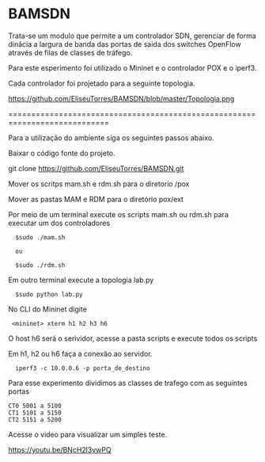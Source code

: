  BAMSDN 
========


Trata-se um modulo que permite a um controlador SDN, gerenciar de forma dinâcia a largura de banda das portas de saida dos switches OpenFlow através de filas de classes de tráfego. 

Para este esperimento foi utilizado o Mininet e o controlador POX e o iperf3. 

Cada controlador foi projetado para a seguinte topologia.

https://github.com/EliseuTorres/BAMSDN/blob/master/Topologia.png

============================================================================

Para a utilização do ambiente siga os seguintes passos abaixo.

Baixar o código fonte do projeto.

git clone https://github.com/EliseuTorres/BAMSDN.git

Mover os scritps mam.sh e rdm.sh para o diretorio /pox

Mover as pastas MAM e RDM para o diretório pox/ext

Por meio de um terminal execute os scripts mam.sh ou rdm.sh para executar um dos controladores

      $sudo ./mam.sh

      ou

      $sudo ./rdm.sh

Em outro terminal execute a topologia lab.py

      $sudo python lab.py

No CLI do Mininet digite

     <mininet> xterm h1 h2 h3 h6

O host h6 será o serividor, acesse a pasta scripts e execute todos os scripts

Em h1, h2 ou h6 faça a conexão ao servidor.

      iperf3 -c 10.0.0.6 -p porta_de_destino

Para esse experimento dividimos as classes de trafego com as seguintes portas

    CT0 5001 a 5100
    CT1 5101 a 5150
    CT2 5151 a 5200

Acesse o video para visualizar um simples teste.

https://youtu.be/BNcH2l3vwPQ
